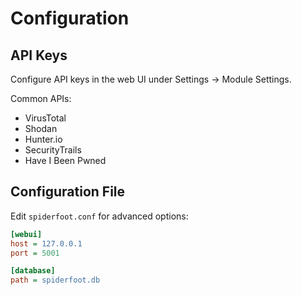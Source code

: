 # Configuration

## API Keys
Configure API keys in the web UI under Settings → Module Settings.

Common APIs:
- VirusTotal
- Shodan
- Hunter.io
- SecurityTrails
- Have I Been Pwned

## Configuration File
Edit `spiderfoot.conf` for advanced options:

```ini
[webui]
host = 127.0.0.1
port = 5001

[database]
path = spiderfoot.db
```
